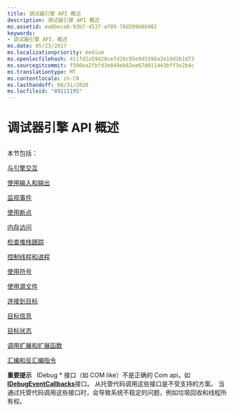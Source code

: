 ```yaml
---
title: 调试器引擎 API 概述
description: 调试器引擎 API 概述
ms.assetid: ea8beca6-93b7-4537-af89-78d599b8b982
keywords:
- 调试器引擎 API，概述
ms.date: 05/23/2017
ms.localizationpriority: medium
ms.openlocfilehash: 411fd2a59420cefd26c85e9d5598a2e19d2b1d73
ms.sourcegitcommit: f500ea2fbfd3e849eb82ee67d011443bff3e2b4c
ms.translationtype: MT
ms.contentlocale: zh-CN
ms.lasthandoff: 08/31/2020
ms.locfileid: "89211195"
---
```

# <a name="debugger-engine-api-overview"></a>调试器引擎 API 概述


## <span id="ddk_debugger_engine_overview_dbx"></span><span id="DDK_DEBUGGER_ENGINE_OVERVIEW_DBX"></span>


本节包括：

[与引擎交互](interacting-with-the-engine.md)

[使用输入和输出](using-input-and-output.md)

[监视事件](monitoring-events.md)

[使用断点](using-breakpoints2.md)

[内存访问](memory-access.md)

[检查堆栈跟踪](examining-the-stack-trace.md)

[控制线程和进程](controlling-threads-and-processes.md)

[使用符号](using-symbols.md)

[使用源文件](using-source-files.md)

[连接到目标](connecting-to-targets.md)

[目标信息](target-information.md)

[目标状态](target-state.md)

[调用扩展和扩展函数](calling-extensions-and-extension-functions.md)

[汇编和反汇编指令](assembling-and-disassembling-instructions.md)

**重要提示**   IDebug \* 接口（如 COM like）不是正确的 Com api，如[**IDebugEventCallbacks**](/windows-hardware/drivers/ddi/dbgeng/nn-dbgeng-idebugeventcallbacks)接口。 从托管代码调用这些接口是不受支持的方案。 当通过托管代码调用这些接口时，会导致系统不稳定的问题，例如垃圾回收和线程所有权。

 

 

